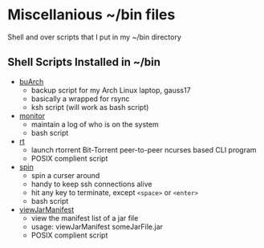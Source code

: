 # Miscellanious ~/bin files
Shell and over scripts that I put in my ~/bin directory

## Shell Scripts Installed in ~/bin
* [buArch](buArch)
  * backup script for my Arch Linux laptop, gauss17
  * basically a wrapped for rsync
  * ksh script (will work as bash script)
* [monitor](monitor)
  * maintain a log of who is on the system
  * bash script
* [rt](rt)
  * launch rtorrent Bit-Torrent peer-to-peer ncurses based CLI program
  * POSIX complient script
* [spin](spin)
  * spin a curser around
  * handy to keep ssh connections alive
  * hit any key to terminate, except `<space>` or `<enter>`
  * bash script
* [viewJarManifest](viewJarManifest)
  * view the manifest list of a jar file
  * usage: viewJarManifest someJarFile.jar
  * POSIX complient script
